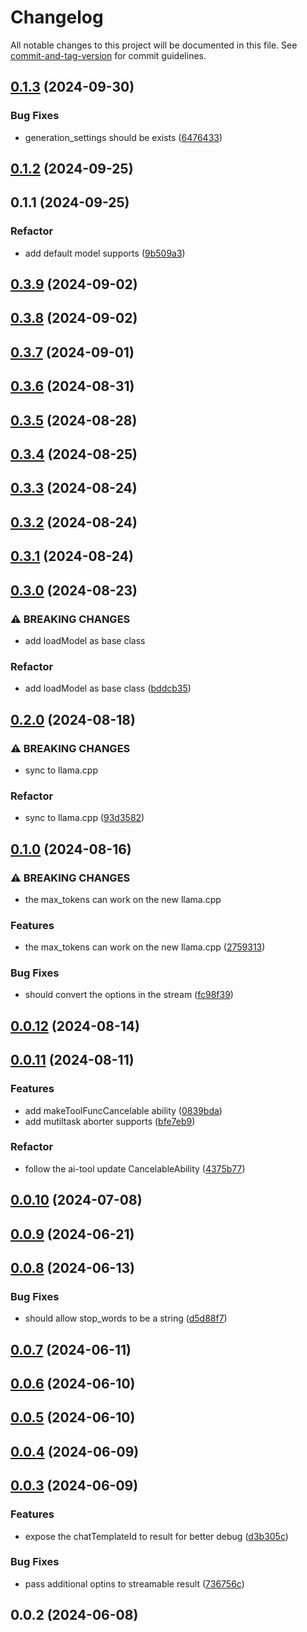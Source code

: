 # Changelog

All notable changes to this project will be documented in this file. See [commit-and-tag-version](https://github.com/absolute-version/commit-and-tag-version) for commit guidelines.

## [0.1.3](https://github.com/isdk/ai-tool-llm-openai.js/compare/v0.1.2...v0.1.3) (2024-09-30)


### Bug Fixes

* generation_settings should be exists ([6476433](https://github.com/isdk/ai-tool-llm-openai.js/commit/6476433f6e47f6d6bd16f721dd11e956fb446bba))

## [0.1.2](https://github.com/isdk/ai-tool-llm-openai.js/compare/v0.1.1...v0.1.2) (2024-09-25)

## 0.1.1 (2024-09-25)


### Refactor

* add default model supports ([9b509a3](https://github.com/isdk/ai-tool-llm-openai.js/commit/9b509a3de9f8e3c9b903969f874ad800399f2b69))

## [0.3.9](https://github.com/isdk/ai-tool-llm-llamacpp.js/compare/v0.3.8...v0.3.9) (2024-09-02)

## [0.3.8](https://github.com/isdk/ai-tool-llm-llamacpp.js/compare/v0.3.7...v0.3.8) (2024-09-02)

## [0.3.7](https://github.com/isdk/ai-tool-llm-llamacpp.js/compare/v0.3.6...v0.3.7) (2024-09-01)

## [0.3.6](https://github.com/isdk/ai-tool-llm-llamacpp.js/compare/v0.3.5...v0.3.6) (2024-08-31)

## [0.3.5](https://github.com/isdk/ai-tool-llm-llamacpp.js/compare/v0.3.4...v0.3.5) (2024-08-28)

## [0.3.4](https://github.com/isdk/ai-tool-llm-llamacpp.js/compare/v0.3.3...v0.3.4) (2024-08-25)

## [0.3.3](https://github.com/isdk/ai-tool-llm-llamacpp.js/compare/v0.3.2...v0.3.3) (2024-08-24)

## [0.3.2](https://github.com/isdk/ai-tool-llm-llamacpp.js/compare/v0.3.1...v0.3.2) (2024-08-24)

## [0.3.1](https://github.com/isdk/ai-tool-llm-llamacpp.js/compare/v0.3.0...v0.3.1) (2024-08-24)

## [0.3.0](https://github.com/isdk/ai-tool-llm-llamacpp.js/compare/v0.2.0...v0.3.0) (2024-08-23)


### ⚠ BREAKING CHANGES

* add loadModel as base class

### Refactor

* add loadModel as base class ([bddcb35](https://github.com/isdk/ai-tool-llm-llamacpp.js/commit/bddcb350cde2314c95df2454df8e6e5e2a38d96d))

## [0.2.0](https://github.com/isdk/ai-tool-llm-llamacpp.js/compare/v0.1.0...v0.2.0) (2024-08-18)


### ⚠ BREAKING CHANGES

* sync to llama.cpp

### Refactor

* sync to llama.cpp ([93d3582](https://github.com/isdk/ai-tool-llm-llamacpp.js/commit/93d35820584e194d5f0d1f510bbd9e1fb303d907))

## [0.1.0](https://github.com/isdk/ai-tool-llm-llamacpp.js/compare/v0.0.12...v0.1.0) (2024-08-16)


### ⚠ BREAKING CHANGES

* the max_tokens can work on the new llama.cpp

### Features

* the max_tokens can work on the new llama.cpp ([2759313](https://github.com/isdk/ai-tool-llm-llamacpp.js/commit/2759313967904252280491cfb03ef5fb58f19ce1))


### Bug Fixes

* should convert the options in the stream ([fc98f39](https://github.com/isdk/ai-tool-llm-llamacpp.js/commit/fc98f39e3b115ecb3b202be85a03fb23642cba74))

## [0.0.12](https://github.com/isdk/ai-tool-llm-llamacpp.js/compare/v0.0.11...v0.0.12) (2024-08-14)

## [0.0.11](https://github.com/isdk/ai-tool-llm-llamacpp.js/compare/v0.0.10...v0.0.11) (2024-08-11)


### Features

* add makeToolFuncCancelable ability ([0839bda](https://github.com/isdk/ai-tool-llm-llamacpp.js/commit/0839bdad8b86cb69bc20c1f6ac8c7c8d05d2f137))
* add mutiltask aborter supports ([bfe7eb9](https://github.com/isdk/ai-tool-llm-llamacpp.js/commit/bfe7eb92364c46c6a1356c53edaa03b3cf504c26))


### Refactor

* follow the ai-tool update CancelableAbility ([4375b77](https://github.com/isdk/ai-tool-llm-llamacpp.js/commit/4375b779a687ce47cc4114816e30dcf3e9412caa))

## [0.0.10](https://github.com/isdk/ai-tool-llm-llamacpp.js/compare/v0.0.9...v0.0.10) (2024-07-08)

## [0.0.9](https://github.com/isdk/ai-tool-llm-llamacpp.js/compare/v0.0.8...v0.0.9) (2024-06-21)

## [0.0.8](https://github.com/isdk/ai-tool-llm-llamacpp.js/compare/v0.0.7...v0.0.8) (2024-06-13)


### Bug Fixes

* should allow stop_words to be a string ([d5d88f7](https://github.com/isdk/ai-tool-llm-llamacpp.js/commit/d5d88f724f83e505c778b2363cb62eeee3c2ceef))

## [0.0.7](https://github.com/isdk/ai-tool-llm-llamacpp.js/compare/v0.0.6...v0.0.7) (2024-06-11)

## [0.0.6](https://github.com/isdk/ai-tool-llm-llamacpp.js/compare/v0.0.5...v0.0.6) (2024-06-10)

## [0.0.5](https://github.com/isdk/ai-tool-llm-llamacpp.js/compare/v0.0.4...v0.0.5) (2024-06-10)

## [0.0.4](https://github.com/isdk/ai-tool-llm-llamacpp.js/compare/v0.0.3...v0.0.4) (2024-06-09)

## [0.0.3](https://github.com/isdk/ai-tool-llm-llamacpp.js/compare/v0.0.2...v0.0.3) (2024-06-09)


### Features

* expose the chatTemplateId to result for better debug ([d3b305c](https://github.com/isdk/ai-tool-llm-llamacpp.js/commit/d3b305c35cb3c708a6eebf74554559e930a3ef35))


### Bug Fixes

* pass additional optins to streamable result ([736756c](https://github.com/isdk/ai-tool-llm-llamacpp.js/commit/736756c4bb559b821df4e8d8b3cf28140a1a18c5))

## 0.0.2 (2024-06-08)
